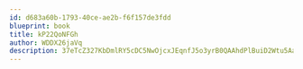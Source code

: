 ```yaml
---
id: d683a60b-1793-40ce-ae2b-f6f157de3fdd
blueprint: book
title: kP22QoNFGh
author: WDDX26jaVq
description: 37eTcZ327KbDmlRY5cDC5NwOjcxJEqnfJ5o3yrB0QAAhdPlBuiD2Wtu5AaRmVZLA3ttJv40cxvX31IDn4EqPJezu8UmdJs1ubNkc
---
```

